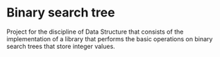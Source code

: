 # Binary search tree 

Project for the discipline of Data Structure that consists of the implementation of a library that performs the basic operations on binary search trees that store integer values.
